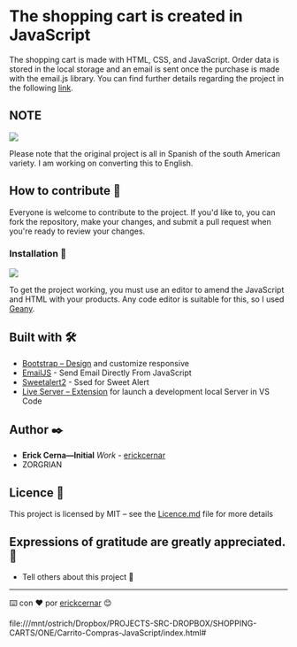 # The shopping cart is created in JavaScript

The shopping cart is made with HTML, CSS, and JavaScript. Order data is stored in the local storage and an email is sent once the purchase is made with the email.js library. You can find further details regarding the project in the following [link](https://carrocompras.netlify.app/).



## NOTE

![](https://upload.wikimedia.org/wikipedia/commons/d/d4/Note_%28PSF%29.png)

Please note that the original project is all in Spanish of the south American variety. I am working on converting this to English.

## How to contribute 🚀

Everyone is welcome to contribute to the project. If you'd like to, you can fork the repository, make your changes, and submit a pull request when you're ready to review your changes.

### Installation 🔧

![](https://upload.wikimedia.org/wikipedia/commons/e/e4/Amy_Karle_in_%22The_Physical_Mind%22_Immersive_Installation_Art_by_Teun_Vonk_at_FILE_Electronic_Language_International_Festival_2017_S%C3%A3o_Paulo_Brazil.jpg)

To get the project working, you must use an editor to amend the JavaScript and HTML with your products. Any code editor is suitable for this, so I used [Geany](https://www.geany.org/).

## Built with 🛠️

- [Bootstrap – Design](https://getbootstrap.com/) and customize responsive
- [EmailJS](https://www.emailjs.com/) - Send Email Directly From JavaScript
- [Sweetalert2](https://sweetalert2.github.io/) - Ssed for Sweet Alert
- [Live Server – Extension](https://marketplace.visualstudio.com/items?itemName=ritwickdey.LiveServer) for launch a development local Server in VS Code

## Author ✒️

- **Erick Cerna—Initial** *Work* - [erickcernar](https://github.com/erickcernarequejo)
- ZORGRIAN

## Licence 📄

This project is licensed by MIT – see the [Licence.md](LICENSE) file for more details

## Expressions of gratitude are greatly appreciated. 🎁

* Tell others about this project 📢

  




---
⌨️ con ❤️ por [erickcernar](https://github.com/erickcernarequejo) 😊

file:///mnt/ostrich/Dropbox/PROJECTS-SRC-DROPBOX/SHOPPING-CARTS/ONE/Carrito-Compras-JavaScript/index.html#

